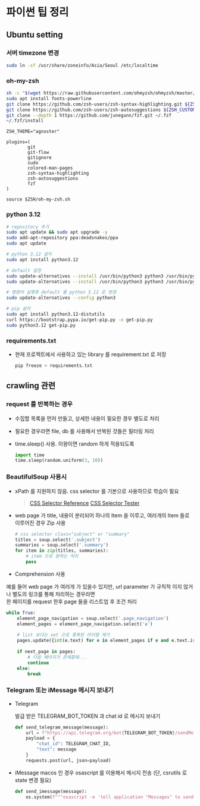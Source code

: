 # 파이썬 팁 정리

## Ubuntu setting

### 서버 timezone 변경

```bash
sudo ln -sf /usr/share/zoneinfo/Asia/Seoul /etc/localtime
```

### oh-my-zsh

```bash
sh -c "$(wget https://raw.githubusercontent.com/ohmyzsh/ohmyzsh/master/tools/install.sh -O -)"
sudo apt install fonts-powerline
git clone https://github.com/zsh-users/zsh-syntax-highlighting.git ${ZSH_CUSTOM:-~/.oh-my-zsh/custom}/plugins/zsh-syntax-highlighting
git clone https://github.com/zsh-users/zsh-autosuggestions ${ZSH_CUSTOM:-~/.oh-my-zsh/custom}/plugins/zsh-autosuggestions
git clone --depth 1 https://github.com/junegunn/fzf.git ~/.fzf
~/.fzf/install
```

```.zsh_rc
ZSH_THEME="agnoster"

plugins=(
        git
        git-flow
        gitignore
        sudo
        colored-man-pages
        zsh-syntax-highlighting
        zsh-autosuggestions
        fzf
)

source $ZSH/oh-my-zsh.sh
```

### python 3.12

```bash
# repository 추가
sudo apt update && sudo apt upgrade -y
sudo add-apt-repository ppa:deadsnakes/ppa
sudo apt update

# python 3.12 설치
sudo apt install python3.12

# default 설정
sudo update-alternatives --install /usr/bin/python3 python3 /usr/bin/python3.9 1
sudo update-alternatives --install /usr/bin/python3 python3 /usr/bin/python3.12 2

# 명령어 실행후 default 를 python 3.12 로 변경
sudo update-alternatives --config python3

# pip 설치 
sudo apt install python3.12-distutils
curl https://bootstrap.pypa.io/get-pip.py -o get-pip.py
sudo python3.12 get-pip.py
```

### requirements.txt

- 현재 프로젝트에서 사용하고 있는 library 를 requirement.txt 로 저장

    ```bash
    pip freeze > requirements.txt
    ```

## crawling 관련

### request 를 반복하는 경우
  
  - 수집할 목록을 먼저 만들고, 상세한 내용이 필요한 경우 별도로 처리  
  
  - 필요한 경우라면 file, db 를 사용해서 반복된 것들은 필터링 처리  
  
  - time.sleep() 사용. 이왕이면 random 하게 적용되도록  

    ```python
    import time
    time.sleep(random.uniform(3, 10))
    ```
    
### BeautifulSoup 사용시

  - xPath 를 지원하지 않음. css selector 를 기본으로 사용하므로 학습이 필요  

    > [CSS Selector Reference](https://www.w3schools.com/cssref/css_selectors.php)
    > [CSS Selector Tester](https://www.w3schools.com/cssref/trysel.php)

  - web page 가 title, 내용이 분리되어 하나의 Item 을 이루고, 여러개의 Item 들로 이루어진 경우 Zip 사용

    ```python
    # css selector class="subject" or "summary"
    titles = soup.select('.subject')
    summaries = soup.select('.summary')
    for item in zip(titles, summaries):
        # item 으로 원하는 처리
        pass
    ```
    
  - Comprehension 사용
    
  예를 들어 web page 가 여러개 가 있을수 있지만, url parameter 가 규칙적 이지 않거나 별도의 링크를 통해 처리하는 경우라면  
  한 페이지를 request 한후 page 들을 리스트업 후 조건 처리 

  ```python
  while True:
      element_page_navigation = soup.select('.page_navigation')
      element_pages = element_page_navigation.select('a')
    
      # list 보다는 set 으로 중복된 아이템 제거
      pages.update({int(e.text) for e in element_pages if e and e.text.isdigit()})
    
      if next_page in pages:
          # 다음 페이지가 존재할때...
          continue
      else:
          break
  ```

### Telegram 또는 iMessage 메시지 보내기

  - Telegram

    발급 받은 TELEGRAM_BOT_TOKEN 과 chat id 로 메시지 보내기 

    ```python
    def send_telegram_message(message):
        url = f"https://api.telegram.org/bot{TELEGRAM_BOT_TOKEN}/sendMessage"
        payload = {
            "chat_id": TELEGRAM_CHAT_ID,
            "text": message
        }
        requests.post(url, json=payload)
    ```
    
  - iMessage
    macos 인 경우 osascript 를 이용해서 메시지 전송
    (단, csrutils 로 state 변경 필요)

    ```python
    def send_imessage(message):
        os.system(f"""osascript -e 'tell application "Messages" to send "{message}" to buddy "email or phone"'""")
    ```

        


    